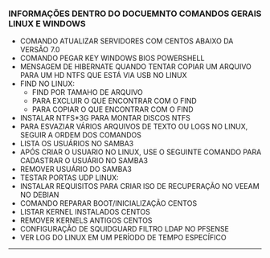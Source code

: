 ### INFORMAÇÕES DENTRO DO DOCUEMNTO COMANDOS GERAIS LINUX E WINDOWS
* COMANDO ATUALIZAR SERVIDORES COM CENTOS ABAIXO DA VERSÃO 7.0
* COMANDO PEGAR KEY WINDOWS BIOS POWERSHELL
* MENSAGEM DE HIBERNATE QUANDO TENTAR COPIAR UM ARQUIVO PARA UM HD NTFS QUE ESTÁ VIA USB NO LINUX
* FIND NO LINUX:
  - FIND POR TAMAHO DE ARQUIVO
  - PARA EXCLUIR O QUE ENCONTRAR COM O FIND
  - PARA COPIAR O QUE ENCONTRAR COM O FIND
* INSTALAR NTFS*3G PARA MONTAR DISCOS NTFS
* PARA ESVAZIAR VÁRIOS ARQUIVOS DE TEXTO OU LOGS NO LINUX, SEGUIR A ORDEM DOS COMANDOS
* LISTA OS USUÁRIOS NO SAMBA3
* APÓS CRIAR O USUARIO NO LINUX, USE O SEGUINTE COMANDO PARA CADASTRAR O USUÁRIO NO SAMBA3
* REMOVER USUÁRIO DO SAMBA3
* TESTAR PORTAS UDP LINUX:
* INSTALAR REQUISITOS PARA CRIAR ISO DE RECUPERAÇÃO NO VEEAM NO DEBIAN
* COMANDO REPARAR BOOT/INICIALIZAÇÃO CENTOS
* LISTAR KERNEL INSTALADOS CENTOS
* REMOVER KERNELS ANTIGOS CENTOS
* CONFIGURAÇÃO DE SQUIDGUARD FILTRO LDAP NO PFSENSE
* VER LOG DO LINUX EM UM PERÍODO DE TEMPO ESPECÍFICO
---